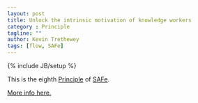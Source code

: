 ```yaml
---
layout: post
title: Unlock the intrinsic motivation of knowledge workers
category : Principle
tagline: ""
author: Kevin Trethewey
tags: [flow, SAFe]
---
```

{% include JB/setup %}

This is the eighth [Principle](/principles.html) of [SAFe](/archetype/SAFe/).

[More info here.](http://scaledagileframework.com/unlock-the-intrinsic-motivation-of-knowledge-workers/)
